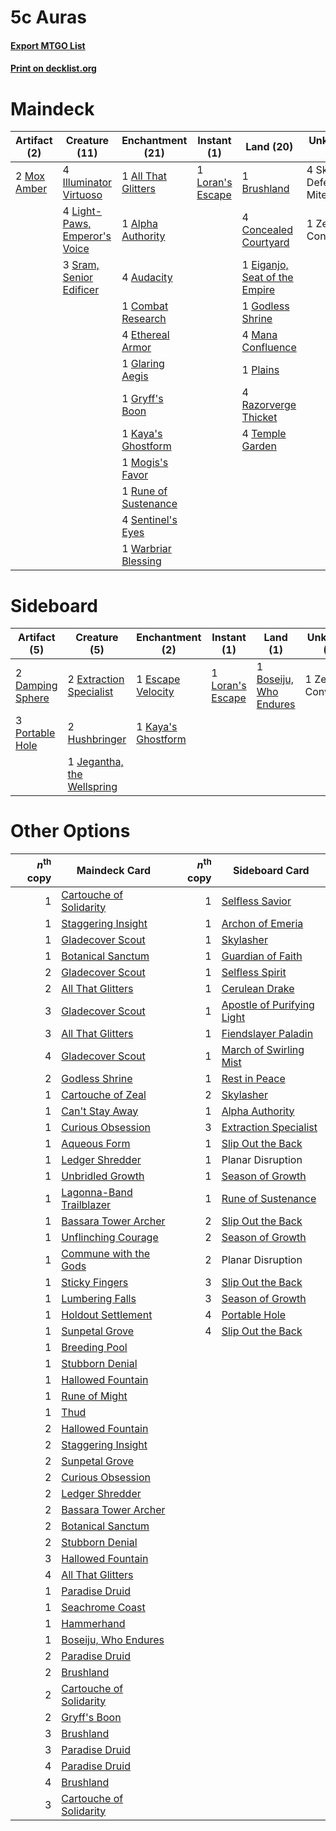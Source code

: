 # 5c Auras

#### [Export MTGO List](../collection/5c%20Auras/5c%20Auras.txt)
#### [Print on decklist.org](http://decklist.org/?deckmain=1%09All%20That%20Glitters%0A1%09Alpha%20Authority%0A4%09Audacity%0A1%09Brushland%0A1%09Combat%20Research%0A4%09Concealed%20Courtyard%0A1%09Eiganjo,%20Seat%20of%20the%20Empire%0A4%09Ethereal%20Armor%0A1%09Glaring%20Aegis%0A1%09Godless%20Shrine%0A1%09Gryff's%20Boon%0A4%09Illuminator%20Virtuoso%0A1%09Kaya's%20Ghostform%0A4%09Light-Paws,%20Emperor's%20Voice%0A1%09Loran's%20Escape%0A4%09Mana%20Confluence%0A1%09Mogis's%20Favor%0A2%09Mox%20Amber%0A1%09Plains%0A4%09Razorverge%20Thicket%0A1%09Rune%20of%20Sustenance%0A4%09Sentinel's%20Eyes%0A4%09Skrelv,%20Defector%20Mite%0A3%09Sram,%20Senior%20Edificer%0A4%09Temple%20Garden%0A1%09Warbriar%20Blessing%0A1%09Zealot's%20Conviction&deckside=1%09Boseiju,%20Who%20Endures%0A2%09Damping%20Sphere%0A1%09Escape%20Velocity%0A2%09Extraction%20Specialist%0A2%09Hushbringer%0A1%09Jegantha,%20the%20Wellspring%0A1%09Kaya's%20Ghostform%0A1%09Loran's%20Escape%0A3%09Portable%20Hole%0A1%09Zealot's%20Conviction)
# Maindeck

|                                     Artifact (2)                                     |                                             Creature (11)                                              |                                       Enchantment (21)                                        |                                        Instant (1)                                        |                                               Land (20)                                                |      Unknown (5)      |
|--------------------------------------------------------------------------------------|--------------------------------------------------------------------------------------------------------|-----------------------------------------------------------------------------------------------|-------------------------------------------------------------------------------------------|--------------------------------------------------------------------------------------------------------|-----------------------|
|2 [Mox Amber](http://gatherer.wizards.com/Pages/Card/Details.aspx?multiverseid=443112)|4 [Illuminator Virtuoso](http://gatherer.wizards.com/Pages/Card/Details.aspx?multiverseid=555218)       |1 [All That Glitters](http://gatherer.wizards.com/Pages/Card/Details.aspx?multiverseid=472964) |1 [Loran's Escape](http://gatherer.wizards.com/Pages/Card/Details.aspx?multiverseid=583599)|1 [Brushland](http://gatherer.wizards.com/Pages/Card/Details.aspx?multiverseid=129496)                  |4 Skrelv, Defector Mite|
|                                                                                      |4 [Light-Paws, Emperor's Voice](http://gatherer.wizards.com/Pages/Card/Details.aspx?multiverseid=548318)|1 [Alpha Authority](http://gatherer.wizards.com/Pages/Card/Details.aspx?multiverseid=366325)   |                                                                                           |4 [Concealed Courtyard](http://gatherer.wizards.com/Pages/Card/Details.aspx?multiverseid=417818)        |1 Zealot's Conviction  |
|                                                                                      |3 [Sram, Senior Edificer](http://gatherer.wizards.com/Pages/Card/Details.aspx?multiverseid=423690)      |4 [Audacity](http://gatherer.wizards.com/Pages/Card/Details.aspx?multiverseid=583753)          |                                                                                           |1 [Eiganjo, Seat of the Empire](http://gatherer.wizards.com/Pages/Card/Details.aspx?multiverseid=548581)|                       |
|                                                                                      |                                                                                                        |1 [Combat Research](http://gatherer.wizards.com/Pages/Card/Details.aspx?multiverseid=574524)   |                                                                                           |1 [Godless Shrine](http://gatherer.wizards.com/Pages/Card/Details.aspx?multiverseid=405099)             |                       |
|                                                                                      |                                                                                                        |4 [Ethereal Armor](http://gatherer.wizards.com/Pages/Card/Details.aspx?multiverseid=265414)    |                                                                                           |4 [Mana Confluence](http://gatherer.wizards.com/Pages/Card/Details.aspx?multiverseid=409573)            |                       |
|                                                                                      |                                                                                                        |1 [Glaring Aegis](http://gatherer.wizards.com/Pages/Card/Details.aspx?multiverseid=394581)     |                                                                                           |1 [Plains](http://gatherer.wizards.com/Pages/Card/Details.aspx?multiverseid=439856)                     |                       |
|                                                                                      |                                                                                                        |1 [Gryff's Boon](http://gatherer.wizards.com/Pages/Card/Details.aspx?multiverseid=409758)      |                                                                                           |4 [Razorverge Thicket](http://gatherer.wizards.com/Pages/Card/Details.aspx?multiverseid=209407)         |                       |
|                                                                                      |                                                                                                        |1 [Kaya's Ghostform](http://gatherer.wizards.com/Pages/Card/Details.aspx?multiverseid=461021)  |                                                                                           |4 [Temple Garden](http://gatherer.wizards.com/Pages/Card/Details.aspx?multiverseid=405112)              |                       |
|                                                                                      |                                                                                                        |1 [Mogis's Favor](http://gatherer.wizards.com/Pages/Card/Details.aspx?multiverseid=476358)     |                                                                                           |                                                                                                        |                       |
|                                                                                      |                                                                                                        |1 [Rune of Sustenance](http://gatherer.wizards.com/Pages/Card/Details.aspx?multiverseid=503631)|                                                                                           |                                                                                                        |                       |
|                                                                                      |                                                                                                        |4 [Sentinel's Eyes](http://gatherer.wizards.com/Pages/Card/Details.aspx?multiverseid=476287)   |                                                                                           |                                                                                                        |                       |
|                                                                                      |                                                                                                        |1 [Warbriar Blessing](http://gatherer.wizards.com/Pages/Card/Details.aspx?multiverseid=476455) |                                                                                           |                                                                                                        |                       |


# Sideboard

|                                       Artifact (5)                                        |                                            Creature (5)                                             |                                       Enchantment (2)                                       |                                        Instant (1)                                        |                                            Land (1)                                             |     Unknown (1)     |
|-------------------------------------------------------------------------------------------|-----------------------------------------------------------------------------------------------------|---------------------------------------------------------------------------------------------|-------------------------------------------------------------------------------------------|-------------------------------------------------------------------------------------------------|---------------------|
|2 [Damping Sphere](http://gatherer.wizards.com/Pages/Card/Details.aspx?multiverseid=443101)|2 [Extraction Specialist](http://gatherer.wizards.com/Pages/Card/Details.aspx?multiverseid=555213)   |1 [Escape Velocity](http://gatherer.wizards.com/Pages/Card/Details.aspx?multiverseid=476383) |1 [Loran's Escape](http://gatherer.wizards.com/Pages/Card/Details.aspx?multiverseid=583599)|1 [Boseiju, Who Endures](http://gatherer.wizards.com/Pages/Card/Details.aspx?multiverseid=548579)|1 Zealot's Conviction|
|3 [Portable Hole](http://gatherer.wizards.com/Pages/Card/Details.aspx?multiverseid=527320) |2 [Hushbringer](http://gatherer.wizards.com/Pages/Card/Details.aspx?multiverseid=472980)             |1 [Kaya's Ghostform](http://gatherer.wizards.com/Pages/Card/Details.aspx?multiverseid=461021)|                                                                                           |                                                                                                 |                     |
|                                                                                           |1 [Jegantha, the Wellspring](http://gatherer.wizards.com/Pages/Card/Details.aspx?multiverseid=479742)|                                                                                             |                                                                                           |                                                                                                 |                     |


# Other Options

|*n*<sup>th</sup> copy|                                           Maindeck Card                                           |*n*<sup>th</sup> copy|                                           Sideboard Card                                            |
|--------------------:|---------------------------------------------------------------------------------------------------|--------------------:|-----------------------------------------------------------------------------------------------------|
|                    1|[Cartouche of Solidarity](http://gatherer.wizards.com/Pages/Card/Details.aspx?multiverseid=426709) |                    1|[Selfless Savior](http://gatherer.wizards.com/Pages/Card/Details.aspx?multiverseid=485359)           |
|                    1|[Staggering Insight](http://gatherer.wizards.com/Pages/Card/Details.aspx?multiverseid=476479)      |                    1|[Archon of Emeria](http://gatherer.wizards.com/Pages/Card/Details.aspx?multiverseid=495594)          |
|                    1|[Gladecover Scout](http://gatherer.wizards.com/Pages/Card/Details.aspx?multiverseid=220082)        |                    1|[Skylasher](http://gatherer.wizards.com/Pages/Card/Details.aspx?multiverseid=369083)                 |
|                    1|[Botanical Sanctum](http://gatherer.wizards.com/Pages/Card/Details.aspx?multiverseid=417817)       |                    1|[Guardian of Faith](http://gatherer.wizards.com/Pages/Card/Details.aspx?multiverseid=527305)         |
|                    2|[Gladecover Scout](http://gatherer.wizards.com/Pages/Card/Details.aspx?multiverseid=220082)        |                    1|[Selfless Spirit](http://gatherer.wizards.com/Pages/Card/Details.aspx?multiverseid=414332)           |
|                    2|[All That Glitters](http://gatherer.wizards.com/Pages/Card/Details.aspx?multiverseid=472964)       |                    1|[Cerulean Drake](http://gatherer.wizards.com/Pages/Card/Details.aspx?multiverseid=466807)            |
|                    3|[Gladecover Scout](http://gatherer.wizards.com/Pages/Card/Details.aspx?multiverseid=220082)        |                    1|[Apostle of Purifying Light](http://gatherer.wizards.com/Pages/Card/Details.aspx?multiverseid=466760)|
|                    3|[All That Glitters](http://gatherer.wizards.com/Pages/Card/Details.aspx?multiverseid=472964)       |                    1|[Fiendslayer Paladin](http://gatherer.wizards.com/Pages/Card/Details.aspx?multiverseid=430547)       |
|                    4|[Gladecover Scout](http://gatherer.wizards.com/Pages/Card/Details.aspx?multiverseid=220082)        |                    1|[March of Swirling Mist](http://gatherer.wizards.com/Pages/Card/Details.aspx?multiverseid=548358)    |
|                    2|[Godless Shrine](http://gatherer.wizards.com/Pages/Card/Details.aspx?multiverseid=405099)          |                    1|[Rest in Peace](http://gatherer.wizards.com/Pages/Card/Details.aspx?multiverseid=442021)             |
|                    1|[Cartouche of Zeal](http://gatherer.wizards.com/Pages/Card/Details.aspx?multiverseid=426826)       |                    2|[Skylasher](http://gatherer.wizards.com/Pages/Card/Details.aspx?multiverseid=369083)                 |
|                    1|[Can't Stay Away](http://gatherer.wizards.com/Pages/Card/Details.aspx?multiverseid=535005)         |                    1|[Alpha Authority](http://gatherer.wizards.com/Pages/Card/Details.aspx?multiverseid=366325)           |
|                    1|[Curious Obsession](http://gatherer.wizards.com/Pages/Card/Details.aspx?multiverseid=439692)       |                    3|[Extraction Specialist](http://gatherer.wizards.com/Pages/Card/Details.aspx?multiverseid=555213)     |
|                    1|[Aqueous Form](http://gatherer.wizards.com/Pages/Card/Details.aspx?multiverseid=373715)            |                    1|[Slip Out the Back](http://gatherer.wizards.com/Pages/Card/Details.aspx?multiverseid=555263)         |
|                    1|[Ledger Shredder](http://gatherer.wizards.com/Pages/Card/Details.aspx?multiverseid=555247)         |                    1|Planar Disruption                                                                                    |
|                    1|[Unbridled Growth](http://gatherer.wizards.com/Pages/Card/Details.aspx?multiverseid=423793)        |                    1|[Season of Growth](http://gatherer.wizards.com/Pages/Card/Details.aspx?multiverseid=466945)          |
|                    1|[Lagonna-Band Trailblazer](http://gatherer.wizards.com/Pages/Card/Details.aspx?multiverseid=380448)|                    1|[Rune of Sustenance](http://gatherer.wizards.com/Pages/Card/Details.aspx?multiverseid=503631)        |
|                    1|[Bassara Tower Archer](http://gatherer.wizards.com/Pages/Card/Details.aspx?multiverseid=380376)    |                    2|[Slip Out the Back](http://gatherer.wizards.com/Pages/Card/Details.aspx?multiverseid=555263)         |
|                    1|[Unflinching Courage](http://gatherer.wizards.com/Pages/Card/Details.aspx?multiverseid=446198)     |                    2|[Season of Growth](http://gatherer.wizards.com/Pages/Card/Details.aspx?multiverseid=466945)          |
|                    1|[Commune with the Gods](http://gatherer.wizards.com/Pages/Card/Details.aspx?multiverseid=413704)   |                    2|Planar Disruption                                                                                    |
|                    1|[Sticky Fingers](http://gatherer.wizards.com/Pages/Card/Details.aspx?multiverseid=555325)          |                    3|[Slip Out the Back](http://gatherer.wizards.com/Pages/Card/Details.aspx?multiverseid=555263)         |
|                    1|[Lumbering Falls](http://gatherer.wizards.com/Pages/Card/Details.aspx?multiverseid=401943)         |                    3|[Season of Growth](http://gatherer.wizards.com/Pages/Card/Details.aspx?multiverseid=466945)          |
|                    1|[Holdout Settlement](http://gatherer.wizards.com/Pages/Card/Details.aspx?multiverseid=407682)      |                    4|[Portable Hole](http://gatherer.wizards.com/Pages/Card/Details.aspx?multiverseid=527320)             |
|                    1|[Sunpetal Grove](http://gatherer.wizards.com/Pages/Card/Details.aspx?multiverseid=420946)          |                    4|[Slip Out the Back](http://gatherer.wizards.com/Pages/Card/Details.aspx?multiverseid=555263)         |
|                    1|[Breeding Pool](http://gatherer.wizards.com/Pages/Card/Details.aspx?multiverseid=97088)            |                     |                                                                                                     |
|                    1|[Stubborn Denial](http://gatherer.wizards.com/Pages/Card/Details.aspx?multiverseid=386673)         |                     |                                                                                                     |
|                    1|[Hallowed Fountain](http://gatherer.wizards.com/Pages/Card/Details.aspx?multiverseid=97071)        |                     |                                                                                                     |
|                    1|[Rune of Might](http://gatherer.wizards.com/Pages/Card/Details.aspx?multiverseid=503807)           |                     |                                                                                                     |
|                    1|[Thud](http://gatherer.wizards.com/Pages/Card/Details.aspx?multiverseid=447299)                    |                     |                                                                                                     |
|                    2|[Hallowed Fountain](http://gatherer.wizards.com/Pages/Card/Details.aspx?multiverseid=97071)        |                     |                                                                                                     |
|                    2|[Staggering Insight](http://gatherer.wizards.com/Pages/Card/Details.aspx?multiverseid=476479)      |                     |                                                                                                     |
|                    2|[Sunpetal Grove](http://gatherer.wizards.com/Pages/Card/Details.aspx?multiverseid=420946)          |                     |                                                                                                     |
|                    2|[Curious Obsession](http://gatherer.wizards.com/Pages/Card/Details.aspx?multiverseid=439692)       |                     |                                                                                                     |
|                    2|[Ledger Shredder](http://gatherer.wizards.com/Pages/Card/Details.aspx?multiverseid=555247)         |                     |                                                                                                     |
|                    2|[Bassara Tower Archer](http://gatherer.wizards.com/Pages/Card/Details.aspx?multiverseid=380376)    |                     |                                                                                                     |
|                    2|[Botanical Sanctum](http://gatherer.wizards.com/Pages/Card/Details.aspx?multiverseid=417817)       |                     |                                                                                                     |
|                    2|[Stubborn Denial](http://gatherer.wizards.com/Pages/Card/Details.aspx?multiverseid=386673)         |                     |                                                                                                     |
|                    3|[Hallowed Fountain](http://gatherer.wizards.com/Pages/Card/Details.aspx?multiverseid=97071)        |                     |                                                                                                     |
|                    4|[All That Glitters](http://gatherer.wizards.com/Pages/Card/Details.aspx?multiverseid=472964)       |                     |                                                                                                     |
|                    1|[Paradise Druid](http://gatherer.wizards.com/Pages/Card/Details.aspx?multiverseid=461098)          |                     |                                                                                                     |
|                    1|[Seachrome Coast](http://gatherer.wizards.com/Pages/Card/Details.aspx?multiverseid=209399)         |                     |                                                                                                     |
|                    1|[Hammerhand](http://gatherer.wizards.com/Pages/Card/Details.aspx?multiverseid=430591)              |                     |                                                                                                     |
|                    1|[Boseiju, Who Endures](http://gatherer.wizards.com/Pages/Card/Details.aspx?multiverseid=548579)    |                     |                                                                                                     |
|                    2|[Paradise Druid](http://gatherer.wizards.com/Pages/Card/Details.aspx?multiverseid=461098)          |                     |                                                                                                     |
|                    2|[Brushland](http://gatherer.wizards.com/Pages/Card/Details.aspx?multiverseid=129496)               |                     |                                                                                                     |
|                    2|[Cartouche of Solidarity](http://gatherer.wizards.com/Pages/Card/Details.aspx?multiverseid=426709) |                     |                                                                                                     |
|                    2|[Gryff's Boon](http://gatherer.wizards.com/Pages/Card/Details.aspx?multiverseid=409758)            |                     |                                                                                                     |
|                    3|[Brushland](http://gatherer.wizards.com/Pages/Card/Details.aspx?multiverseid=129496)               |                     |                                                                                                     |
|                    3|[Paradise Druid](http://gatherer.wizards.com/Pages/Card/Details.aspx?multiverseid=461098)          |                     |                                                                                                     |
|                    4|[Paradise Druid](http://gatherer.wizards.com/Pages/Card/Details.aspx?multiverseid=461098)          |                     |                                                                                                     |
|                    4|[Brushland](http://gatherer.wizards.com/Pages/Card/Details.aspx?multiverseid=129496)               |                     |                                                                                                     |
|                    3|[Cartouche of Solidarity](http://gatherer.wizards.com/Pages/Card/Details.aspx?multiverseid=426709) |                     |                                                                                                     |

